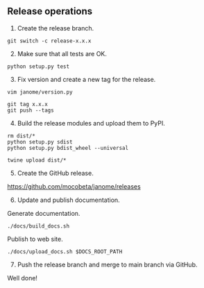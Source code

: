 ## Release operations

1. Create the release branch.

```
git switch -c release-x.x.x
```

2. Make sure that all tests are OK.

```
python setup.py test
```

3. Fix version and create a new tag for the release.

```
vim janome/version.py

git tag x.x.x
git push --tags
```

4. Build the release modules and upload them to PyPI.

```
rm dist/*
python setup.py sdist
python setup.py bdist_wheel --universal
```

```
twine upload dist/*
```

5. Create the GitHub release.

https://github.com/mocobeta/janome/releases

6. Update and publish documentation.

Generate documentation.

```
./docs/build_docs.sh
```

Publish to web site.

```
./docs/upload_docs.sh $DOCS_ROOT_PATH
```

7. Push the release branch and merge to main branch via GitHub.

Well done!

